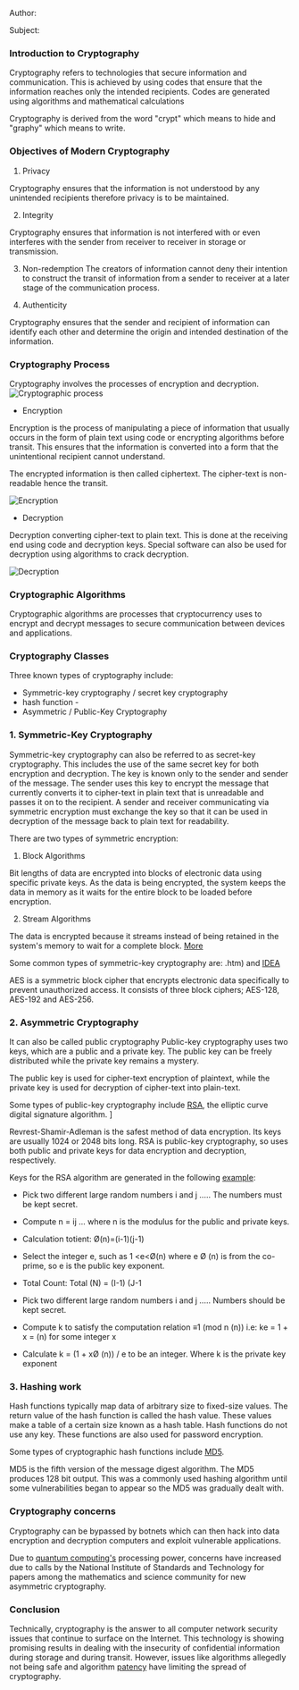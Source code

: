 Author:

Subject:





### Introduction to Cryptography
Cryptography refers to technologies that secure information and communication.
This is achieved by using codes that ensure that the information reaches only the intended recipients. Codes are generated using algorithms and mathematical calculations
 
 

Cryptography is derived from the word "crypt" which means to hide and "graphy" which means to write.

### Objectives of Modern Cryptography
1. Privacy
 
 Cryptography ensures that the information is not understood by any unintended recipients therefore privacy is to be maintained.

 2. Integrity

 Cryptography ensures that information is not interfered with or even interferes with the sender from receiver to receiver in storage or transmission.

 3. Non-redemption
 The creators of information cannot deny their intention to construct the transit of information from a sender to receiver at a later stage of the communication process.

 4. Authenticity

 Cryptography ensures that the sender and recipient of information can identify each other and determine the origin and intended destination of the information.

 ### Cryptography Process

 Cryptography involves the processes of encryption and decryption.
  ![Cryptographic process](https://www.freepik.com/free-photos-vectors/cryptography)
- Encryption

Encryption is the process of manipulating a piece of information that usually occurs in the form of plain text using code or encrypting algorithms before transit. This ensures that the information is converted into a form that the unintentional recipient cannot understand.

The encrypted information is then called ciphertext. The cipher-text is non-readable hence the transit.

![Encryption](https://unsplash.com/s/photos/data-encryption)

- Decryption

Decryption converting cipher-text to plain text. This is done at the receiving end using code and decryption keys. Special software can also be used for decryption using algorithms to crack decryption.

![Decryption](https://www.google.com/search?q=decryption+pictures&sxsrf=ALeKk01yHWyaDCGOf1NuA3sQmpQ5w7JTIg:1616007151195&tbm=isch&source=iu&ictx=1&fir=L9SEM_iojITeyM%252CtHP9fH7arWebsM%252C_&vet=1&usg=AI4_-kTKQRAsOTdmK-KnkhBGUIV8VKQkPw&sa=X&ved=2ahUKEwjr8c3h_7fvAhXKWRUIHS1_Cu0Q9QF6BAgREAE#imgrc=L9SEM_iojITeyM)

### Cryptographic Algorithms

Cryptographic algorithms are processes that cryptocurrency uses to encrypt and decrypt messages to secure communication between devices and applications.

### Cryptography Classes
Three known types of cryptography include:

- Symmetric-key cryptography / secret key cryptography
- hash function -
- Asymmetric / Public-Key Cryptography
### 1. Symmetric-Key Cryptography

 
Symmetric-key cryptography can also be referred to as secret-key cryptography.
 This includes the use of the same secret key for both encryption and decryption. The key is known only to the sender and sender of the message. The sender uses this key to encrypt the message that currently converts it to cipher-text in plain text that is unreadable and passes it on to the recipient. A sender and receiver communicating via symmetric encryption must exchange the key so that it can be used in decryption of the message back to plain text for readability.



There are two types of symmetric encryption:

1. Block Algorithms

Bit lengths of data are encrypted into blocks of electronic data using specific private keys. As the data is being encrypted, the system keeps the data in memory as it waits for the entire block to be loaded before encryption.


2. Stream Algorithms

The data is encrypted because it streams instead of being retained in the system's memory to wait for a complete block. [More](https://en.wikipedia.org/wiki/Stream_cipher)

Some common types of symmetric-key cryptography are: .htm) and [IDEA](https://en.wikipedia.org/wiki/International_Data_Encryption_Algorithm)

AES is a symmetric block cipher that encrypts electronic data specifically to prevent unauthorized access. It consists of three block ciphers; AES-128, AES-192 and AES-256.

### 2. Asymmetric Cryptography


It can also be called public cryptography
Public-key cryptography uses two keys, which are a public and a private key.
The public key can be freely distributed while the private key remains a mystery.

The public key is used for cipher-text encryption of plaintext, while the private key is used for decryption of cipher-text into plain-text.

Some types of public-key cryptography include [RSA](https://www.tutorialspoint.com/cryptography_with_python/cryptography_with_python_understanding_rsa_algorithm.htm), the elliptic curve digital signature algorithm.
 ]

Revrest-Shamir-Adleman is the safest method of data encryption. Its keys are usually 1024 or 2048 bits long. RSA is public-key cryptography, so uses both public and private keys for data encryption and decryption, respectively.

Keys for the RSA algorithm are generated in the following [example](https://www.geeksforgeeks.org/how-to-solve-rsa-algorithm-problems/):

- Pick two different large random numbers i and j ..... The numbers must be kept secret.

- Compute n = ij ... where n is the modulus for the public and private keys.

- Calculation totient: Ø(n)=(i-1)(j-1)

- Select the integer e, such as 1 <e<Ø(n) where e Ø (n) is from the co-prime, so e is the public key exponent.
- Total Count: Total (N) = (I-1) (J-1
          
- Pick two different large random numbers i and j ..... Numbers should be kept secret.

- Compute k to satisfy the computation relation ≡1 (mod n (n)) i.e: ke = 1 + x = (n) for some integer x

- Calculate k = (1 + xØ (n)) / e to be an integer.
          Where k is the private key exponent
          

### 3. Hashing work

 Hash functions typically map data of arbitrary size to fixed-size values. The return value of the hash function is called the hash value. These values ​​make a table of a certain size known as a hash table. Hash functions do not use any key. These functions are also used for password encryption.
 

Some types of cryptographic hash functions include [MD5](https://en.wikipedia.org/wiki/MD5#:~:text=The%20MD5%20message%2Ddigest%20algorithm,to%20suffer%20from%20extensive%20vulnerabilities.).

MD5 is the fifth version of the message digest algorithm. The MD5 produces 128 bit output. This was a commonly used hashing algorithm until some vulnerabilities began to appear so the MD5 was gradually dealt with.

### Cryptography concerns
Cryptography can be bypassed by botnets which can then hack into data encryption and decryption computers and exploit vulnerable applications.

Due to [quantum computing's](https://en.wikipedia.org/wiki/Quantum_computing#:~:text=Quantum%20computing%20is%20the%20use,are%20known%20as%20quantum%20computers.) processing power,  concerns have increased due to calls by the National Institute of Standards and Technology for papers among the mathematics and science community for new asymmetric cryptography.

### Conclusion

Technically, cryptography is the answer to all computer network security issues that continue to surface on the Internet. This technology is showing promising results in dealing with the insecurity of confidential information during storage and during transit. However, issues like algorithms allegedly not being safe and algorithm [patency](https://www.wto.org/english/tratop_e/trips_e/intel1_e.htm#:~:text=Intellectual%20property%20rights%20are%20the,a%20certain%20period%20of%20time.) have limiting  the spread of cryptography.

